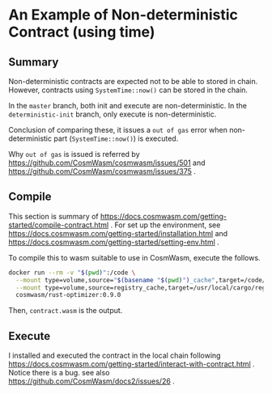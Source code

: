 # An Example of Non-deterministic Contract (using time)

## Summary
Non-deterministic contracts are expected not to be able to stored in chain.
However, contracts using `SystemTime::now()` can be stored in the chain.

In the `master` branch, both init and execute are non-deterministic.
In the `deterministic-init` branch, only execute is non-deterministic.

Conclusion of comparing these, it issues a `out of gas` error when non-deterministic part (`SystemTime::now()`) is executed.

Why `out of gas` is issued is referred by https://github.com/CosmWasm/cosmwasm/issues/501 and https://github.com/CosmWasm/cosmwasm/issues/375 .

## Compile
This section is summary of https://docs.cosmwasm.com/getting-started/compile-contract.html .
For set up the environment, see https://docs.cosmwasm.com/getting-started/installation.html and https://docs.cosmwasm.com/getting-started/setting-env.html .

To compile this to wasm suitable to use in CosmWasm, execute the follows.

```sh
docker run --rm -v "$(pwd)":/code \
  --mount type=volume,source="$(basename "$(pwd)")_cache",target=/code/target \
  --mount type=volume,source=registry_cache,target=/usr/local/cargo/registry \
  cosmwasm/rust-optimizer:0.9.0
```

Then, `contract.wasm` is the output.


## Execute
I installed and executed the contract in the local chain following https://docs.cosmwasm.com/getting-started/interact-with-contract.html .
Notice there is a bug. see also https://github.com/CosmWasm/docs2/issues/26
.
